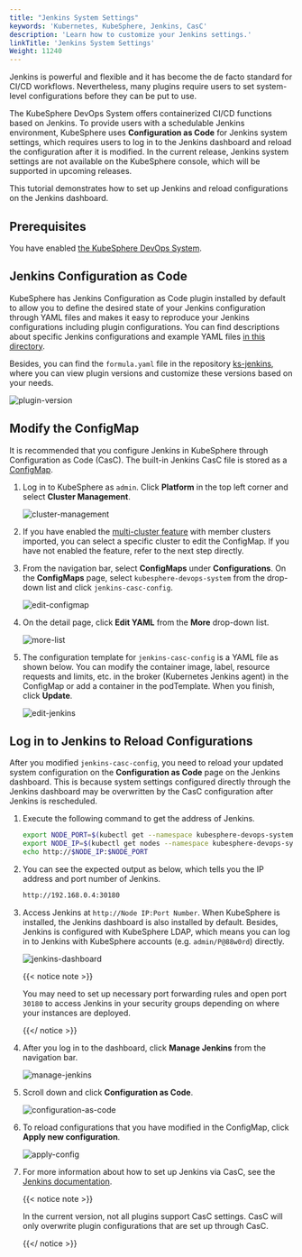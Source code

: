 ```yaml
---
title: "Jenkins System Settings"
keywords: 'Kubernetes, KubeSphere, Jenkins, CasC'
description: 'Learn how to customize your Jenkins settings.'
linkTitle: 'Jenkins System Settings'
Weight: 11240
---
```


Jenkins is powerful and flexible and it has become the de facto standard for CI/CD workflows. Nevertheless, many plugins require users to set system-level configurations before they can be put to use.

The KubeSphere DevOps System offers containerized CI/CD functions based on Jenkins. To provide users with a schedulable Jenkins environment, KubeSphere uses **Configuration as Code** for Jenkins system settings, which requires users to log in to the Jenkins dashboard and reload the configuration after it is modified. In the current release, Jenkins system settings are not available on the KubeSphere console, which will be supported in upcoming releases.

This tutorial demonstrates how to set up Jenkins and reload configurations on the Jenkins dashboard.

## Prerequisites

You have enabled [the KubeSphere DevOps System](../../../pluggable-components/devops/).

## Jenkins Configuration as Code

KubeSphere has Jenkins Configuration as Code plugin installed by default to allow you to define the desired state of your Jenkins configuration through YAML files and makes it easy to reproduce your Jenkins configurations including plugin configurations. You can find descriptions about specific Jenkins configurations and example YAML files [in this directory](https://github.com/jenkinsci/configuration-as-code-plugin/tree/master/demos).

Besides, you can find the `formula.yaml` file in the repository [ks-jenkins](https://github.com/kubesphere/ks-jenkins), where you can view plugin versions and customize these versions based on your needs.

![plugin-version](/images/docs/devops-user-guide/using-devops/jenkins-system-settings/plugin-version.png)

## Modify the ConfigMap

It is recommended that you configure Jenkins in KubeSphere through Configuration as Code (CasC). The built-in Jenkins CasC file is stored as a [ConfigMap](../../../project-user-guide/configuration/configmaps/).

1. Log in to KubeSphere as `admin`. Click **Platform** in the top left corner and select **Cluster Management**.

   ![cluster-management](/images/docs/devops-user-guide/using-devops/jenkins-system-settings/cluster-management.png)

2. If you have enabled the [multi-cluster feature](../../../multicluster-management/) with member clusters imported, you can select a specific cluster to edit the ConfigMap. If you have not enabled the feature, refer to the next step directly.

3. From the navigation bar, select **ConfigMaps** under **Configurations**. On the **ConfigMaps** page, select `kubesphere-devops-system` from the drop-down list and click `jenkins-casc-config`.

   ![edit-configmap](/images/docs/devops-user-guide/using-devops/jenkins-system-settings/edit-configmap.png)

4. On the detail page, click **Edit YAML** from the **More** drop-down list.

   ![more-list](/images/docs/devops-user-guide/using-devops/jenkins-system-settings/more-list.png)

5. The configuration template for `jenkins-casc-config` is a YAML file as shown below. You can modify the container image, label, resource requests and limits, etc. in the broker (Kubernetes Jenkins agent) in the ConfigMap or add a container in the podTemplate. When you finish, click **Update**.

   ![edit-jenkins](/images/docs/devops-user-guide/using-devops/jenkins-system-settings/edit-jenkins.png)

## Log in to Jenkins to Reload Configurations

After you modified `jenkins-casc-config`, you need to reload your updated system configuration on the **Configuration as Code** page on the Jenkins dashboard. This is because system settings configured directly through the Jenkins dashboard may be overwritten by the CasC configuration after Jenkins is rescheduled.

1. Execute the following command to get the address of Jenkins.

   ```bash
   export NODE_PORT=$(kubectl get --namespace kubesphere-devops-system -o jsonpath="{.spec.ports[0].nodePort}" services ks-jenkins)
   export NODE_IP=$(kubectl get nodes --namespace kubesphere-devops-system -o jsonpath="{.items[0].status.addresses[0].address}")
   echo http://$NODE_IP:$NODE_PORT
   ```

2. You can see the expected output as below, which tells you the IP address and port number of Jenkins.

   ```bash
   http://192.168.0.4:30180
   ```

3. Access Jenkins at `http://Node IP:Port Number`. When KubeSphere is installed, the Jenkins dashboard is also installed by default. Besides, Jenkins is configured with KubeSphere LDAP, which means you can log in to Jenkins with KubeSphere accounts (e.g. `admin/P@88w0rd`) directly.

   ![jenkins-dashboard](/images/docs/devops-user-guide/using-devops/jenkins-system-settings/jenkins-dashboard.jpg)

   {{< notice note >}}

   You may need to set up necessary port forwarding rules and open port `30180` to access Jenkins in your security groups depending on where your instances are deployed.

   {{</ notice >}} 

4. After you log in to the dashboard, click **Manage Jenkins** from the navigation bar.

   ![manage-jenkins](/images/docs/devops-user-guide/using-devops/jenkins-system-settings/manage-jenkins.png)

5. Scroll down and click **Configuration as Code**.

   ![configuration-as-code](/images/docs/devops-user-guide/using-devops/jenkins-system-settings/configuration-as-code.png)

6. To reload configurations that you have modified in the ConfigMap, click **Apply new configuration**.

   ![apply-config](/images/docs/devops-user-guide/using-devops/jenkins-system-settings/apply-config.png)

7. For more information about how to set up Jenkins via CasC, see the [Jenkins documentation](https://github.com/jenkinsci/configuration-as-code-plugin).

   {{< notice note >}}

   In the current version, not all plugins support CasC settings. CasC will only overwrite plugin configurations that are set up through CasC.

   {{</ notice >}} 